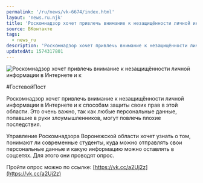 ```yaml
---
permalink: '/ru/news/vk-6674/index.html'
layout: 'news.ru.njk'
title: 'Роскомнадзор хочет привлечь внимание к незащищённости личной информации в Интернете'
source: ВКонтакте
tags:
  - news_ru
description: 'Роскомнадзор хочет привлечь внимание к незащищённости личной информации в Интернете'
updatedAt: 1574317801
---
```

![Роскомнадзор хочет привлечь внимание к незащищённости личной информации в Интернете и к](https://sun9-57.userapi.com/impg/xbpCCr0cRP6s6F7fi8UGUL60KctqO6XOSjqmQQ/eE0AILClXVc.jpg?size=1280x713&quality=96&sign=b7e354c5c27766849dda67d6a8d156e7&c_uniq_tag=E7Ql8nxFfolaL8g1Nt9onR5tuhLLOGJLx5YRDQNVQcw&type=album)

#ГостевойПост

Роскомнадзор хочет привлечь внимание к незащищённости личной информации в Интернете и к способам защиты своих прав в этой области. Это очень важно, так как любые персональные данные, попавшие в руки злоумышленников, могут повлечь плохие последствия.

Управление Роскомнадзора Воронежской области хочет узнать о том, понимают ли современные студенты, куда можно отправлять свои персональные данные и какую информацию можно оставлять в соцсетях. Для этого они проводят опрос.

Пройти опрос можно по ссылке: [https://vk.cc/a2Uj2z](https://vk.cc/a2Uj2z)

